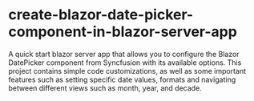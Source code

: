 # create-blazor-date-picker-component-in-blazor-server-app
A quick start blazor server app that allows you to configure the Blazor DatePicker component from Syncfusion with its available options. This project contains simple code customizations, as well as some important features such as setting specific date values, formats and navigating between different views such as month, year, and decade.
